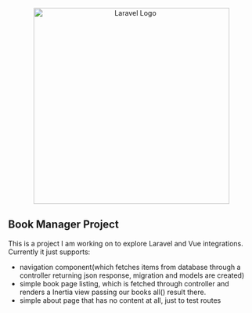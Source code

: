 <p align="center"><a href="https://laravel.com" target="_blank"><img src="https://raw.githubusercontent.com/laravel/art/master/logo-lockup/5%20SVG/2%20CMYK/1%20Full%20Color/laravel-logolockup-cmyk-red.svg" width="400" alt="Laravel Logo"></a></p>

## Book Manager Project
This is a project I am working on to explore Laravel and Vue integrations.
Currently it just supports:

- navigation component(which fetches items from database through a controller returning json response, migration and models are created)
- simple book page listing, which is fetched through controller and renders a Inertia view passing our books all() result there.
- simple about page that has no content at all, just to test routes
